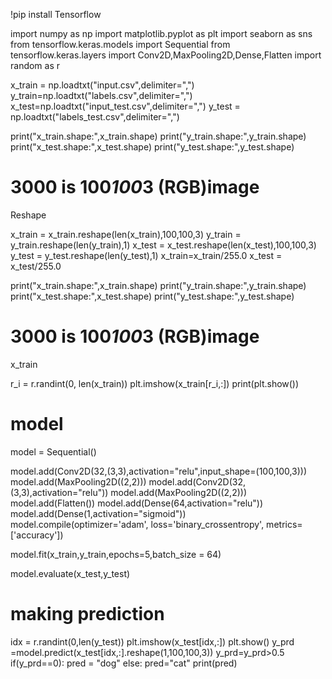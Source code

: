 !pip install Tensorflow

import numpy as np 
import matplotlib.pyplot as plt
import seaborn as sns
from  tensorflow.keras.models import Sequential
from tensorflow.keras.layers import Conv2D,MaxPooling2D,Dense,Flatten
import random as r

x_train = np.loadtxt("input.csv",delimiter=",")
y_train=np.loadtxt("labels.csv",delimiter=",")
x_test=np.loadtxt("input_test.csv",delimiter=",")
y_test = np.loadtxt("labels_test.csv",delimiter=",")

print("x_train.shape:",x_train.shape)
print("y_train.shape:",y_train.shape)
print("x_test.shape:",x_test.shape)
print("y_test.shape:",y_test.shape)
# 3000 is 100*100*3 (RGB)image

Reshape


x_train = x_train.reshape(len(x_train),100,100,3)
y_train = y_train.reshape(len(y_train),1)
x_test = x_test.reshape(len(x_test),100,100,3)
y_test = y_test.reshape(len(y_test),1)
x_train=x_train/255.0
x_test = x_test/255.0

print("x_train.shape:",x_train.shape)
print("y_train.shape:",y_train.shape)
print("x_test.shape:",x_test.shape)
print("y_test.shape:",y_test.shape)
# 3000 is 100*100*3 (RGB)image

x_train

r_i = r.randint(0, len(x_train))
plt.imshow(x_train[r_i,:])
print(plt.show())

 # model

model = Sequential()

model.add(Conv2D(32,(3,3),activation="relu",input_shape=(100,100,3)))
model.add(MaxPooling2D((2,2)))
model.add(Conv2D(32,(3,3),activation="relu"))
model.add(MaxPooling2D((2,2)))
model.add(Flatten())
model.add(Dense(64,activation="relu"))
model.add(Dense(1,activation="sigmoid"))
model.compile(optimizer='adam', loss='binary_crossentropy', metrics=['accuracy'])         

model.fit(x_train,y_train,epochs=5,batch_size = 64)

model.evaluate(x_test,y_test)

# making prediction 

idx = r.randint(0,len(y_test))
plt.imshow(x_test[idx,:])
plt.show()
y_prd =model.predict(x_test[idx,:].reshape(1,100,100,3))
y_prd=y_prd>0.5
if(y_prd==0):
    pred = "dog"
else:
    pred="cat"
print(pred)
